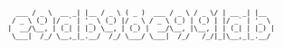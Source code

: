 ```       ___        _     ___   ___        ___   ___  _       _     
  ___ / _ \  __ _| |__ / _ \ ( _ )  ___ / _ \ / _ \/ | __ _| |__  
 / _ \ (_) |/ _` | '_ \ (_) |/ _ \ / _ \ (_) | (_) | |/ _` | '_ \ 
|  __/\__, | (_| | |_) \__, | (_) |  __/\__, |\__, | | (_| | |_) |
 \___|  /_/ \__,_|_.__/  /_/ \___/ \___|  /_/   /_/|_|\__,_|_.__/ 
                                                                  
```
